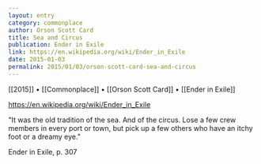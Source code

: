 ```yaml
---
layout: entry
category: commonplace
author: Orson Scott Card
title: Sea and Circus
publication: Ender in Exile
link: https://en.wikipedia.org/wiki/Ender_in_Exile
date: 2015-01-03
permalink: 2015/01/03/orson-scott-card-sea-and-circus
---
```


[[2015]] • [[Commonplace]] • [[Orson Scott Card]] • [[Ender in Exile]]

https://en.wikipedia.org/wiki/Ender_in_Exile

"It was the old tradition of the sea. And of the circus. Lose a few crew members in every port or town, but pick up a few others who have an itchy foot or a dreamy eye."

Ender in Exile, p. 307
